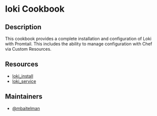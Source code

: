 # loki Cookbook

## Description

This cookbook provides a complete installation and configuration of Loki with Promtail. This includes the ability to manage configuration with Chef via Custom Resources.


## Resources

- [loki_install](/documentation/loki_install.md)
- [loki_service](/documentation/loki_service.md)

## Maintainers

- [@mbaitelman](https://github.com/mbaitelman)
